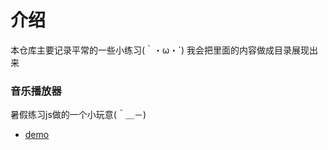 # 介绍
本仓库主要记录平常的一些小练习(｀・ω・´)
我会把里面的内容做成目录展现出来


### 音乐播放器
暑假练习js做的一个小玩意(＾＿－)
+ [demo](https://15515179583.github.io/demo/music/index.html)

